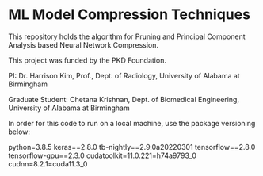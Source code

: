 # ML Model Compression Techniques
This repository holds the algorithm for Pruning and Principal Component Analysis based Neural Network Compression.

This project was funded by the PKD Foundation.

PI: Dr. Harrison Kim, Prof., Dept. of Radiology, University of Alabama at Birmingham

Graduate Student: Chetana Krishnan, Dept. of Biomedical Engineering, University of Alabama at Birmingham

In order for this code to run on a local machine, use the package versioning below:

python=3.8.5
keras==2.8.0
tb-nightly==2.9.0a20220301
tensorflow==2.8.0
tensorflow-gpu==2.3.0
cudatoolkit=11.0.221=h74a9793_0
cudnn=8.2.1=cuda11.3_0
